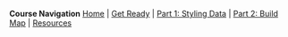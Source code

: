 **Course Navigation**
[Home](index.md) | [Get Ready](get-ready.md) | [Part 1: Styling Data](part1-styling-data.md) | [Part 2: Build Map](part2-build-map.md) | [Resources](resources.md)
